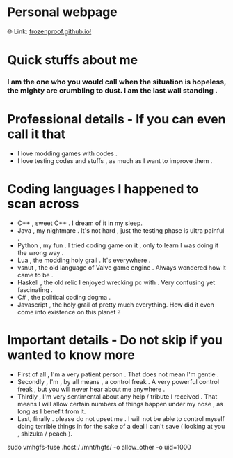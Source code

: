 # Personal webpage
:globe_with_meridians: Link: <a href="https://frozenproof.github.io" target="_blank">frozenproof.github.io!</a>

# Quick stuffs about me
### I am the one who you would call when the situation is hopeless, the mighty are crumbling to dust. I am the last wall standing .

# Professional details  - If you can even call it that
- I love modding games with codes .
- I love testing codes and stuffs , as much as I want to improve them .

# Coding languages I happened to scan across
- C++ , sweet C++ . I dream of it in my sleep.
- Java , my nightmare . It's not hard , just the testing phase is ultra painful .
- Python , my fun . I tried coding game on it , only to learn I was doing it the wrong way .
- Lua , the modding holy grail . It's everywhere .
- vsnut , the old language of Valve game engine . Always wondered how it came to be .
- Haskell , the old relic I enjoyed wrecking pc with . Very confusing yet fascinating .
- C# , the political coding dogma .
- Javascript , the holy grail of pretty much everything. How did it even come into existence on this planet ?

# Important details - Do not skip if you wanted to know more 
- First of all , I'm a very patient person . That does not mean I'm gentle .
- Secondly , I'm , by all means , a control freak . A very powerful control freak , but you will never hear about me anywhere .
- Thirdly , I'm very sentimental about any help / tribute I received . That means I will allow certain numbers of things happen under my nose , as long as I benefit from it.
- Last, finally . please do not upset me . I will not be able to control myself doing terrible things in for the sake of a deal I can't save ( looking at you , shizuka / peach ).


sudo vmhgfs-fuse .host:/ /mnt/hgfs/ -o allow_other -o uid=1000